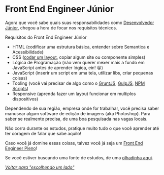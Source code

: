 # Front End Engineer Júnior

Agora que você sabe quais suas responsabilidades como [Desenvolvedor Júnior](/translations/pt-br/developer/levels/junior.md), chegou a hora de focar nos requisitos técnicos.

Requisitos do Front End Engineer Júnior

* HTML (codificar uma estrutura básica, entender sobre Semantica e Acessibilidade)
* CSS ([codar um layout](http://pt-br.learnlayout.com/), copiar algum site ou componente simples)
* Lógica de Programação (não vem querer mexer mais a fundo em JavaScript antes de aprender lógica, ein! :stuck_out_tongue_closed_eyes:)
* JavaScript (inserir um script em uma tela, utilizar libs, criar pequenas coisas)
* Tooling (você vai precisar de algo como o [GruntJS](http://gruntjs.com/), [GulpJS](http://gulpjs.com/), [NPM Scripts](https://docs.npmjs.com/misc/scripts))
* Responsive (aprenda fazer um layout funcionar em multiplos dispositivos)

Dependendo de sua região, empresa onde for trabalhar, você precisa saber manusear algum software de edição de imagens (aka Photoshop). Para saber se realmente precisa, de uma boa pesquisada nas vagas locais.

Não corra durante os estudos, pratique muito tudo o que você aprender até ter coragem de falar que sabe aquilo!

Caso você já domine essas coisas, talvez você já seja um [Front End Engineer Pleno](./pleno.md)!

Se você estiver buscando uma fonte de estudos, de uma [olhadinha aqui](/translations/pt-br/study-guides/README.md).

*[Voltar para "escolhendo um lado"](/translations/pt-br/README.md#escolhendo-um-lado)*

